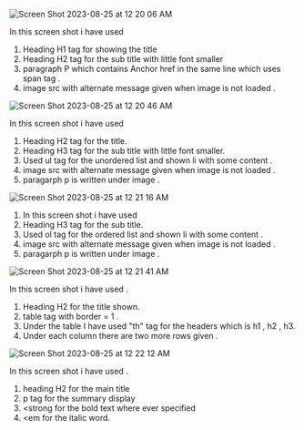 ![Screen Shot 2023-08-25 at 12 20 06 AM](https://github.com/santosh337/HTML/assets/19283972/18e66b13-8cce-4652-ab7d-c825851de866)

In this screen shot i have used 
1. Heading H1 tag for showing the title
2. Heading H2 tag for the sub title with little font smaller
3. paragraph P which contains Anchor href in the same line which uses span tag .
4. image src with alternate message given when image is not loaded . 

![Screen Shot 2023-08-25 at 12 20 46 AM](https://github.com/santosh337/HTML/assets/19283972/c04b52ed-1311-4831-bd4a-629587b438d5)

In this screen shot i have used 
1. Heading H2 tag for the title.
2. Heading H3 tag for the sub title with little font smaller.
3. Used ul tag for the unordered list and shown li with some content .
4. image src with alternate message given when image is not loaded .
5. paragarph p is written under image . 





![Screen Shot 2023-08-25 at 12 21 16 AM](https://github.com/santosh337/HTML/assets/19283972/5141cb1f-6f30-4cbb-b5b9-cb6ad441bbbf)
1. In this screen shot i have used 
2. Heading H3 tag for the sub title.
3. Used ol tag for the ordered list and shown li with some content .
4. image src with alternate message given when image is not loaded .
5. paragarph p is written under image . 






![Screen Shot 2023-08-25 at 12 21 41 AM](https://github.com/santosh337/HTML/assets/19283972/d7f502c7-efc4-4ef6-98ec-3d8d60b56476)

In this screen shot i have used .
1. Heading H2 for the title shown.
2. table tag with border =  1 .
3. Under the table I have used "th" tag for the headers which is h1 , h2 ,  h3.
4. Under each column there are two more rows given .







![Screen Shot 2023-08-25 at 12 22 12 AM](https://github.com/santosh337/HTML/assets/19283972/56787bca-618a-4e7a-b705-814f07cf3d5d)

In this screen shot i have used .
1. heading H2 for the main title
2. p tag for the summary display
3. <strong for the bold text where ever specified
4. <em for the italic word.





